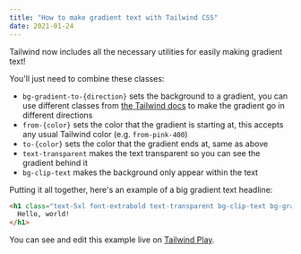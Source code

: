 ```yaml
---
title: "How to make gradient text with Tailwind CSS"
date: 2021-01-24
---
```

Tailwind now includes all the necessary utilities for easily making gradient text!

You'll just need to combine these classes:

- `bg-gradient-to-{direction}` sets the background to a gradient, you can use different classes from [the Tailwind docs](https://tailwindcss.com/docs/background-image) to make the gradient go in different directions
- `from-{color}` sets the color that the gradient is starting at, this accepts any usual Tailwind color (e.g. `from-pink-400`)
- `to-{color}` sets the color that the gradient ends at, same as above
- `text-transparent` makes the text transparent so you can see the gradient behind it
- `bg-clip-text` makes the background only appear within the text

Putting it all together, here's an example of a big gradient text headline:

```html
<h1 class="text-5xl font-extrabold text-transparent bg-clip-text bg-gradient-to-br from-pink-400 to-red-600">
  Hello, world!
</h1>
```

You can see and edit this example live on [Tailwind Play](https://play.tailwindcss.com/T8EUKtz8B0).
